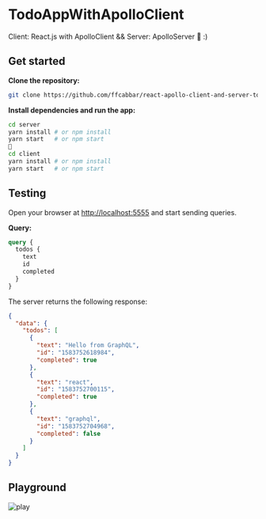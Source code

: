 # TodoAppWithApolloClient
Client: React.js with ApolloClient  &amp;&amp;  Server: ApolloServer :metal: :)

## Get started

**Clone the repository:**

```sh
git clone https://github.com/ffcabbar/react-apollo-client-and-server-todoapp.git
```

**Install dependencies and run the app:**

```sh
cd server
yarn install # or npm install
yarn start   # or npm start
🌠
cd client
yarn install # or npm install
yarn start   # or npm start
```

## Testing

Open your browser at [http://localhost:5555](http://localhost:5555) and start sending queries.

**Query:**

```graphql
query {
  todos {
    text
    id
    completed
  }
}
```

The server returns the following response:

```json
{
  "data": {
    "todos": [
      {
        "text": "Hello from GraphQL",
        "id": "1583752618984",
        "completed": true
      },
      {
        "text": "react",
        "id": "1583752700115",
        "completed": true
      },
      {
        "text": "graphql",
        "id": "1583752704968",
        "completed": false
      }
    ]
  }
}
```

## Playground

![play](https://user-images.githubusercontent.com/34713212/76208621-1ab11380-6211-11ea-9d75-6744b678e59a.png)


